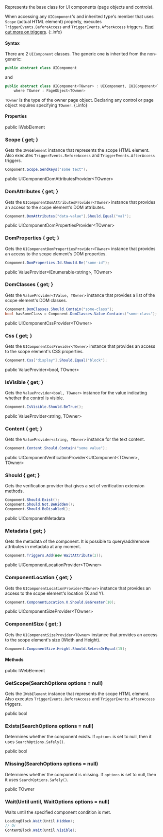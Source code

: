 Represents the base class for UI components (page objects and controls).

When accessing any `UIComponent`'s and inherited type's member that uses `Scope` (actual HTML element) property, executes `TriggerEvents.BeforeAccess` and `TriggerEvents.AfterAccess` triggers. [Find out more on triggers](/triggers/).
{:.info}

#### Syntax

There are 2 `UIComponent` classes. The generic one is inherited from the non-generic:

```cs
public abstract class UIComponent
```

and 

```cs
public abstract class UIComponent<TOwner> : UIComponent, IUIComponent<TOwner>
    where TOwner : PageObject<TOwner>
```

`TOwner` is the type of the owner page object. Declaring any control or page object requires specifying `TOwner`.
{:.info}

#### Properties

<div class="member">
    <span class="head"><span class="keyword">public</span> <span class="type">IWebElement</span></span>
    <h3><span class="body">Scope</span><span class="tail"> { <span class="keyword">get</span>; }</span></h3>
</div>

Gets the `IWebElement` instance that represents the scope HTML element. Also executes `TriggerEvents.BeforeAccess` and `TriggerEvents.AfterAccess` triggers.

```cs
Component.Scope.SendKeys("some text");
```

<div class="member">
    <span class="head"><span class="keyword">public</span> <span class="type">UIComponentDomAttributesProvider</span><wbr>&lt;<span class="type">TOwner</span>&gt;</span>
    <h3><span class="body">DomAttributes</span><span class="tail"> { <span class="keyword">get</span>; }</span></h3>
</div>

Gets the `UIComponentDomAttributesProvider<TOwner>` instance that provides an access to the scope element's DOM attributes.

```cs
Component.DomAttributes["data-value"].Should.Equal("val");
```

<div class="member">
    <span class="head"><span class="keyword">public</span> <span class="type">UIComponentDomPropertiesProvider</span><wbr>&lt;<span class="type">TOwner</span>&gt;</span>
    <h3><span class="body">DomProperties</span><span class="tail"> { <span class="keyword">get</span>; }</span></h3>
</div>

Gets the `UIComponentDomPropertiesProvider<TOwner>` instance that provides an access to the scope element's DOM properties.

```cs
Component.DomProperties.Id.Should.Be("some-id");
```

<div class="member">
    <span class="head"><span class="keyword">public</span> <span class="type">ValueProvider</span><wbr>&lt;<span class="type">IEnumerable</span><wbr>&lt;<span class="keyword">string</span>&gt;, <span class="type">TOwner</span>&gt;</span>
    <h3><span class="body">DomClasses</span><span class="tail"> { <span class="keyword">get</span>; }</span></h3>
</div>

Gets the `ValueProvider<TValue, TOwner>` instance that provides a list of the scope element's DOM classes.

```cs
Component.DomClasses.Should.Contain("some-class");
bool hasSomeClass = Component.DomClasses.Value.Contains("some-class");
```

<div class="member">
    <span class="head"><span class="keyword">public</span> <span class="type">UIComponentCssProvider</span><wbr>&lt;<span class="type">TOwner</span>&gt;</span>
    <h3><span class="body">Css</span><span class="tail"> { <span class="keyword">get</span>; }</span></h3>
</div>

Gets the `UIComponentCssProvider<TOwner>` instance that provides an access to the scope element's CSS properties.

```cs
Component.Css["display"].Should.Equal("block");
```

<div class="member">
    <span class="head"><span class="keyword">public</span> <span class="type">ValueProvider</span><wbr>&lt;<span class="keyword">bool</span>, <span class="type">TOwner</span>&gt;</span>
    <h3><span class="body">IsVisible</span><span class="tail"> { <span class="keyword">get</span>; }</span></h3>
</div>

Gets the `ValueProvider<bool, TOwner>` instance for the value indicating whether the control is visible.

```cs
Component.IsVisible.Should.BeTrue();
```

<div class="member">
    <span class="head"><span class="keyword">public</span> <span class="type">ValueProvider</span><wbr>&lt;<span class="keyword">string</span>, <span class="type">TOwner</span>&gt;</span>
    <h3><span class="body">Content</span><span class="tail"> { <span class="keyword">get</span>; }</span></h3>
</div>

Gets the `ValueProvider<string, TOwner>` instance for the text content.

```cs
Component.Content.Should.Contain("some value");
```

<div class="member">
    <span class="head"><span class="keyword">public</span> <span class="type">UIComponentVerificationProvider</span><wbr>&lt;<span class="type">UIComponent</span><wbr>&lt;<span class="type">TOwner</span>&gt;, <span class="type">TOwner</span>&gt;</span>
    <h3><span class="body">Should</span><span class="tail"> { <span class="keyword">get</span>; }</span></h3>
</div>

Gets the verification provider that gives a set of verification extension methods.

```cs
Component.Should.Exist();
Component.Should.Not.BeHidden();
Component.Should.BeDisabled();
```

<div class="member">
    <span class="head"><span class="keyword">public</span> <span class="type">UIComponentMetadata</span></span>
    <h3><span class="body">Metadata</span><span class="tail"> { <span class="keyword">get</span>; }</span></h3>
</div>

Gets the metadata of the component. It is possible to query/add/remove attributes in metadata at any moment.

```cs
Component.Triggers.Add(new WaitAttribute(2));
```

<div class="member">
    <span class="head"><span class="keyword">public</span> <span class="type">UIComponentLocationProvider</span><wbr>&lt;<span class="type">TOwner</span>&gt;</span>
    <h3><span class="body">ComponentLocation</span><span class="tail"> { <span class="keyword">get</span>; }</span></h3>
</div>

Gets the `UIComponentLocationProvider<TOwner>` instance that provides an access to the scope element's location (X and Y).

```cs
Component.ComponentLocation.X.Should.BeGreater(10);
```

<div class="member">
    <span class="head"><span class="keyword">public</span> <span class="type">UIComponentSizeProvider</span><wbr>&lt;<span class="type">TOwner</span>&gt;</span>
    <h3><span class="body">ComponentSize</span><span class="tail"> { <span class="keyword">get</span>; }</span></h3>
</div>

Gets the `UIComponentSizeProvider<TOwner>` instance that provides an access to the scope element's size (Width and Height).

```cs
Component.ComponentSize.Height.Should.BeLessOrEqual(15);
```

#### Methods

<div class="member">
    <span class="head"><span class="keyword">public</span> <span class="type">IWebElement</span></span>
    <h3><span class="body">GetScope</span><span class="tail">(<span class="type">SearchOptions</span> options = <span class="keyword">null</span>)</span></h3>
</div>

Gets the `IWebElement` instance that represents the scope HTML element. Also executes `TriggerEvents.BeforeAccess` and `TriggerEvents.AfterAccess` triggers.

<div class="member">
    <span class="head"><span class="keyword">public</span> <span class="keyword">bool</span></span>
    <h3><span class="body">Exists</span><span class="tail">(<span class="type">SearchOptions</span> options = <span class="keyword">null</span>)</span></h3>
</div>

Determines whether the component exists. If `options` is set to null, then it uses `SearchOptions.Safely()`.

<div class="member">
    <span class="head"><span class="keyword">public</span> <span class="keyword">bool</span></span>
    <h3><span class="body">Missing</span><span class="tail">(<span class="type">SearchOptions</span> options = <span class="keyword">null</span>)</span></h3>
</div>

Determines whether the component is missing. If `options` is set to null, then it uses `SearchOptions.Safely()`.

<div class="member">
    <span class="head"><span class="keyword">public</span> <span class="type">TOwner</span></span>
    <h3><span class="body">Wait</span><span class="tail">(<span class="type">Until</span> until, <span class="type">WaitOptions</span> options = <span class="keyword">null</span>)</span></h3>
</div>

Waits until the specified component condition is met.

```cs
LoadingBlock.Wait(Until.Hidden);
// Or
ContentBlock.Wait(Until.Visible);
```